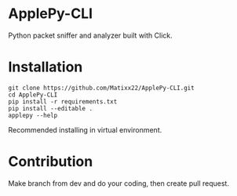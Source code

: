 # ApplePy-CLI
Python packet sniffer and analyzer built with Click.

# Installation

```{bash}
git clone https://github.com/Matixx22/ApplePy-CLI.git
cd ApplePy-CLI
pip install -r requirements.txt
pip install --editable .
applepy --help
```

Recommended installing in virtual environment.

# Contribution 

Make branch from dev and do your coding, then create pull request.
